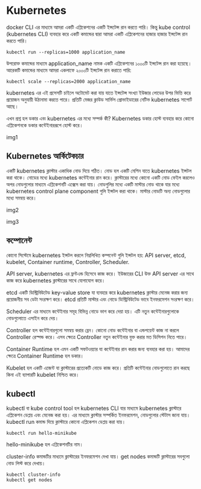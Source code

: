# Kubernetes

docker CLI এর মাধ্যমে আমরা একটি এপ্লিকেশনের একটি ইন্সটেন্স রান করতে পারি। কিন্তু kube control (kubernetes CLI) ব্যবহার করে একটি কমান্ডের দ্বারা আমরা একটি এপ্লিকেশনের হাজার হাজার ইন্সটেন্স রান করতে পারি।
```
kubectl run --replicas=1000 application_name
```

উপরোক্ত কমান্ডের মাধ্যমে application_name নামক একটি এপ্লিকেশনের ১০০০টি ইন্সটেন্স রান করা হয়েছে। আরেকটি কমান্ডের মাধ্যমে আমরা একলাফে ২০০০টি ইন্সটেন্স রান করাতে পারি:
```
kubectl scale --replicas=2000 application_name
```
kubernetes এর এই প্রসেসটি চাইলে অটোমেট করা যায় যাতে ইন্সটেন্স সংখ্যা ইউজার লোডের উপর ভিত্তি করে প্রয়োজন অনুযায়ী উঠানামা করতে পারে। প্রতিটি মেজর ক্লাউড সার্ভিস প্রোভাইডারের নেটিভ kubernetes সাপোর্ট আছে।

এখন প্রশ্ন হল ডকার এবং kubernetes এর মধ্যে সম্পর্ক কী? Kubernetes ডকার হোস্ট ব্যবহার করে কোনো এপ্লিকেশনকে  ডকার কন্টেইনাররূপে হোস্ট করে।

img1

## Kubernetes আর্কিটেকচার
একটি kubernetes ক্লাস্টার একাধিক নোড দিয়ে গঠিত। নোড হল একটি মেশিন যাতে kubernetes ইন্সটল করা থাকে। নোডের মধ্যে kubernetes কন্টেইনার রান করে। ক্লাস্টারের মধ্যে কোনো একটি নোড ফেইল করলেও অপর নোডগুলোর মাধ্যমে এপ্লিকেশনটি এক্সেস করা যায়। নোডগুলির মধ্যে একটি মাস্টার নোড থাকে যার মধ্যে kubernetes control plane component গুলি ইন্সটল করা থাকে। মাস্টার নোডটি অন্য নোডগুলোর মধ্যে সমন্বয় করে।

img2

img3

## কম্পোনেন্ট
কোনো সিস্টেমে kubernetes ইন্সটল করলে নিম্নলিখিত কম্পনেন্ট গুলি ইন্সটল হয়:
API server, etcd, kubelet, Container runtime, Controller, Scheduler.

API server, kubernetes এর ফ্রন্টএন্ড হিসেবে কাজ করে। ইউজারের CLI উক্ত API server এর সাথে কাজ করে kubernetes ক্লাস্টারের সাথে যোগাযোগ করে। 

etcd একটি ডিস্ট্রিবিউটেড key-value store যা ব্যবহার করে kubernetes ক্লাস্টার মেনেজ করার জন্য প্রয়োজনীয় সব ডেটা সংরক্ষণ করে। etcd প্রতিটি মাস্টার এবং নোডে ডিস্ট্রিবিউটেড ভাবে ইনফরমেশন সংরক্ষণ করে। 

Scheduler এর মাধ্যমে কন্টেইনার সমূহ বিভিন্ন নোডে ভাগ করে দেয়া হয়। এটি নতুন কন্টেইনারগুলোকে নোডগুলোতে এসাইন করে দেয়। 

Controller হল কন্টেইনারগুলো সমন্বয় করার ব্রেন। কোনো নোড কন্টেইনার বা এন্ডপয়েন্ট কাজ না করলে Controller রেস্পন্ড করে। এসব ক্ষেত্রে Controller নতুন কন্টেইনার যুক্ত করার মত ডিসিশন নিতে পারে। 

Container Runtime হল এমন একটি সফটওয়্যার যা কন্টেইনার রান করার জন্য ব্যবহার করা হয়। আমাদের ক্ষেত্রে Container Runtime হল ডকার। 

Kubelet হল একটি এজেন্ট যা ক্লাস্টারের প্রত্যেকটি নোডে কাজ করে। প্রতিটি কন্টেইনার নোডগুলোতে রান করছে কিনা এই ব্যাপারটি kubelet নিশ্চিত করে।
## kubectl
kubectl বা kube control tool হল kubernetes CLI যার মাধ্যমে  kubernetes ক্লাস্টারে এপ্লিকেশন ডেপ্লয় এবং মেনেজ করা হয়। এর মাধ্যমে ক্লাস্টার সম্পর্কিত ইনফরমেশন,  নোডগুলোর স্টেটাস জানা যায়। kubectl run কমান্ড দিয়ে ক্লাস্টারে কোনো এপ্লিকেশন ডেপ্লয় করা যায়।
```
kubectl run hello-minikube
```
hello-minikube হল এপ্লিকেশনটির নাম।

cluster-info কমান্ডটির মাধ্যমে ক্লাস্টারের ইনফরমেশন দেখা যায়। get nodes কমান্ডটি ক্লাস্টারের সবগুলো নোড লিস্ট করে দেখায়।
```
kubectl cluster-info
kubectl get nodes
```